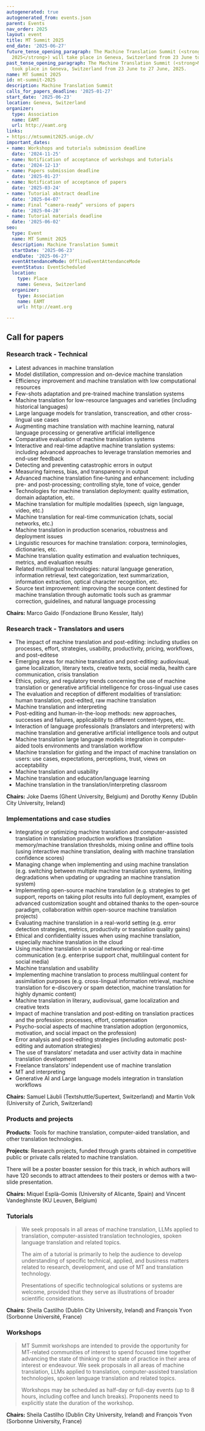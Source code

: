 ```yaml
---
autogenerated: true
autogenerated_from: events.json
parent: Events
nav_order: 2025
layout: event
title: MT Summit 2025
end_date: '2025-06-27'
future_tense_opening_paragraph: The Machine Translation Summit (<strong>MT Summit
  2025</strong>) will take place in Geneva, Switzerland from 23 June to 27 June, 2025.
past_tense_opening_paragraph: The Machine Translation Summit (<strong>MT Summit 2025</strong>)
  took place in Geneva, Switzerland from 23 June to 27 June, 2025.
name: MT Summit 2025
id: mt-summit-2025
description: Machine Translation Summit
calls_for_papers_deadline: '2025-01-27'
start_date: '2025-06-23'
location: Geneva, Switzerland
organizer:
  type: Association
  name: EAMT
  url: http://eamt.org
links:
- https://mtsummit2025.unige.ch/
important_dates:
- name: Workshops and tutorials submission deadline
  date: '2024-11-25'
- name: Notification of acceptance of workshops and tutorials
  date: '2024-12-13'
- name: Papers submission deadline
  date: '2025-01-27'
- name: Notification of acceptance of papers
  date: '2025-03-24'
- name: Tutorial abstract deadline
  date: '2025-04-07'
- name: Final “camera-ready” versions of papers
  date: '2025-04-28'
- name: Tutorial materials deadline
  date: '2025-06-02'
seo:
  type: Event
  name: MT Summit 2025
  description: Machine Translation Summit
  startDate: '2025-06-23'
  endDate: '2025-06-27'
  eventAttendanceMode: OfflineEventAttendanceMode
  eventStatus: EventScheduled
  location:
    type: Place
    name: Geneva, Switzerland
  organizer:
    type: Association
    name: EAMT
    url: http://eamt.org

---
```

## Call for papers

### Research track - Technical


- Latest advances in machine translation
- Model distillation, compression and on-device machine translation
- Efficiency improvement and machine translation with low computational resources
- Few-shots adaptation and pre-trained machine translation systems
- Machine translation for low-resource languages and varieties (including historical languages)
- Large language models for translation, transcreation, and other cross-lingual use cases
- Augmenting machine translation with machine learning, natural language processing or generative artificial intelligence
- Comparative evaluation of machine translation systems
- Interactive and real-time adaptive machine translation systems: including advanced approaches to leverage translation memories and end-user feedback
- Detecting and preventing catastrophic errors in output
- Measuring fairness, bias, and transparency in output
- Advanced machine translation fine-tuning and enhancement: including pre- and post-processing; controlling style, tone of voice, gender
- Technologies for machine translation deployment: quality estimation, domain adaptation, etc.
- Machine translation for multiple modalities (speech, sign language, video, etc.)
- Machine translation for real-time communication (chats, social networks, etc.)
- Machine translation in production scenarios, robustness and deployment issues
- Linguistic resources for machine translation: corpora, terminologies, dictionaries, etc.
- Machine translation quality estimation and evaluation techniques, metrics, and evaluation results
- Related multilingual technologies: natural language generation, information retrieval, text categorization, text summarization, information extraction, optical character recognition, etc.
- Source text improvement: improving the source content destined for machine translation through automatic tools such as grammar correction, guidelines, and natural language processing


**Chairs:** Marco Gaido (Fondazione Bruno Kessler, Italy)

### Research track - Translators and users


- The impact of machine translation and post-editing: including studies on processes, effort, strategies, usability, productivity, pricing, workflows, and post-editese
- Emerging areas for machine translation and post-editing: audiovisual, game localization, literary texts, creative texts, social media, health care communication, crisis translation
- Ethics, policy, and regulatory trends concerning the use of machine translation or generative artificial intelligence for cross-lingual use cases
- The evaluation and reception of different modalities of translation: human translation, post-edited, raw machine translation
- Machine translation and interpreting
- Post-editing and human-in-the-loop methods: new approaches, successes and failures, applicability to different content-types, etc.
- Interaction of language professionals (translators and interpreters) with machine translation and generative artificial intelligence tools and output
- Machine translation large language models integration in computer-aided tools environments and translation workflow
- Machine translation for gisting and the impact of machine translation on users: use cases, expectations, perceptions, trust, views on acceptability
- Machine translation and usability
- Machine translation and education/language learning
- Machine translation in the translation/interpreting classroom

**Chairs:** Joke Daems (Ghent University, Belgium) and Dorothy Kenny (Dublin City University, Ireland)


### Implementations and case studies


- Integrating or optimizing machine translation and computer-assisted translation in translation production workflows (translation memory/machine translation thresholds, mixing online and offline tools (using interactive machine translation, dealing with machine translation confidence scores)
- Managing change when implementing and using machine translation (e.g. switching between multiple machine translation systems, limiting degradations when updating or upgrading an machine translation system)
- Implementing open-source machine translation (e.g. strategies to get support, reports on taking pilot results into full deployment, examples of advanced customization sought and obtained thanks to the open-source paradigm, collaboration within open-source machine translation projects)
- Evaluating machine translation in a real-world setting (e.g. error detection strategies, metrics, productivity or translation quality gains)
- Ethical and confidentiality issues when using machine translation, especially machine translation in the cloud
- Using machine translation in social networking or real-time communication (e.g. enterprise support chat, multilingual content for social media)
- Machine translation and usability
- Implementing machine translation to process multilingual content for assimilation purposes (e.g. cross-lingual information retrieval, machine translation for e-discovery or spam detection, machine translation for highly dynamic content)
- Machine translation in literary, audiovisual, game localization and creative texts
- Impact of machine translation and post-editing on translation practices and the profession: processes, effort, compensation
- Psycho-social aspects of machine translation adoption (ergonomics, motivation, and social impact on the profession)
- Error analysis and post-editing strategies (including automatic post-editing and automation strategies)
- The use of translators’ metadata and user activity data in machine translation development
- Freelance translators’ independent use of machine translation
- MT and interpreting
- Generative AI and Large language models integration in translation workflows

**Chairs:** Samuel Läubli (Textshuttle/Supertext, Switzerland) and Martin Volk (University of Zurich, Switzerland)


### Products and projects

**Products**: Tools for machine translation, computer-aided translation, and other translation technologies.

**Projects**:  Research projects, funded through grants obtained in competitive public or private calls related to machine translation.

There will be a poster boaster session for this track, in which authors will have 120 seconds to attract attendees to their posters or demos with a two-slide presentation.

**Chairs:** Miquel Esplà-Gomis (University of Alicante, Spain) and Vincent Vandeghinste (KU Leuven, Belgium)


### Tutorials


> We seek proposals in all areas of machine translation, LLMs applied to translation, computer-assisted translation technologies, spoken language translation and related topics.
> 
> The aim of a tutorial is primarily to help the audience to develop understanding of specific technical, applied, and business matters related to research, development, and use of MT and translation technology.
> 
> Presentations of specific technological solutions or systems are welcome, provided that they serve as illustrations of broader scientific considerations. 

**Chairs:** Sheila Castilho (Dublin City University, Ireland) and François Yvon (Sorbonne Université, France)


### Workshops


>MT Summit workshops are intended to provide the opportunity for MT-related communities of interest to spend focused time together advancing the state of thinking or the state of practice in their area of interest or endeavour. We seek proposals in all areas of machine translation, LLMs applied to translation, computer-assisted translation technologies, spoken language translation and related topics.
>
>Workshops may be scheduled as half-day or full-day events (up to 8 hours, including coffee and lunch breaks). Proponents need to explicitly state the duration of the workshop. 

**Chairs:** Sheila Castilho (Dublin City University, Ireland) and François Yvon (Sorbonne University, France)
